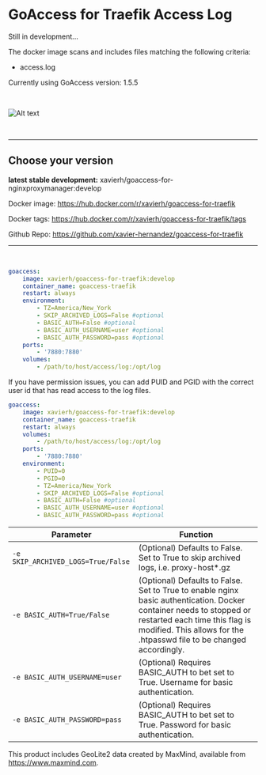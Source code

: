 # GoAccess for Traefik Access Log

Still in development... 

The docker image scans and includes files matching the following criteria: 
* access.log

Currently using GoAccess version: 1.5.5

<br>

![Alt text](https://i.ibb.co/fNj9Dcy/goaccess1.jpg "GoAccess Dashboard")


<br>

---
## Choose your version 

**latest stable development:** xavierh/goaccess-for-nginxproxymanager:develop

Docker image: https://hub.docker.com/r/xavierh/goaccess-for-traefik

Docker tags: https://hub.docker.com/r/xavierh/goaccess-for-traefik/tags

Github Repo: https://github.com/xavier-hernandez/goaccess-for-traefik

---



<br>

```yml
goaccess:
    image: xavierh/goaccess-for-traefik:develop
    container_name: goaccess-traefik
    restart: always
    environment:
        - TZ=America/New_York
        - SKIP_ARCHIVED_LOGS=False #optional   
        - BASIC_AUTH=False #optional
        - BASIC_AUTH_USERNAME=user #optional
        - BASIC_AUTH_PASSWORD=pass #optional                
    ports:
        - '7880:7880'
    volumes:
        - /path/to/host/access/log:/opt/log
```
If you have permission issues, you can add PUID and PGID with the correct user id that has read access to the log files.
```yml
goaccess:
    image: xavierh/goaccess-for-traefik:develop
    container_name: goaccess-traefik
    restart: always
    volumes:
        - /path/to/host/access/log:/opt/log
    ports:
        - '7880:7880'
    environment:
        - PUID=0
        - PGID=0
        - TZ=America/New_York        
        - SKIP_ARCHIVED_LOGS=False #optional
        - BASIC_AUTH=False #optional
        - BASIC_AUTH_USERNAME=user #optional
        - BASIC_AUTH_PASSWORD=pass #optional               
```

| Parameter | Function |
|-----------|----------|
| `-e SKIP_ARCHIVED_LOGS=True/False`         |   (Optional) Defaults to False. Set to True to skip archived logs, i.e. proxy-host*.gz     |
| `-e BASIC_AUTH=True/False`         |   (Optional) Defaults to False. Set to True to enable nginx basic authentication.  Docker container needs to stopped or restarted each time this flag is modified. This allows for the .htpasswd file to be changed accordingly.   |
| `-e BASIC_AUTH_USERNAME=user`         |   (Optional) Requires BASIC_AUTH to bet set to True.  Username for basic authentication.     |
| `-e BASIC_AUTH_PASSWORD=pass`         |   (Optional) Requires BASIC_AUTH to bet set to True.  Password for basic authentication.     |

This product includes GeoLite2 data created by MaxMind, available from
<a href="https://www.maxmind.com">https://www.maxmind.com</a>.